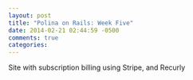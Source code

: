 ```yaml
---
layout: post
title: "Polina on Rails: Week Five"
date: 2014-02-21 02:44:59 -0500
comments: true
categories: 
---
```


Site with subscription billing using Stripe, and Recurly

